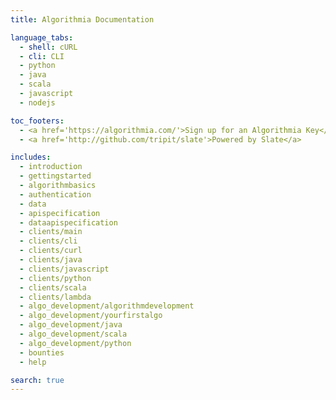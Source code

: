 ```yaml
---
title: Algorithmia Documentation

language_tabs:
  - shell: cURL
  - cli: CLI
  - python
  - java
  - scala
  - javascript
  - nodejs

toc_footers:
  - <a href='https://algorithmia.com/'>Sign up for an Algorithmia Key</a>
  - <a href='http://github.com/tripit/slate'>Powered by Slate</a>

includes:
  - introduction
  - gettingstarted
  - algorithmbasics
  - authentication
  - data
  - apispecification
  - dataapispecification
  - clients/main
  - clients/cli
  - clients/curl
  - clients/java
  - clients/javascript
  - clients/python
  - clients/scala
  - clients/lambda
  - algo_development/algorithmdevelopment
  - algo_development/yourfirstalgo
  - algo_development/java
  - algo_development/scala
  - algo_development/python
  - bounties
  - help

search: true
---
```

